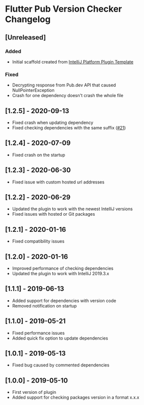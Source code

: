 <!-- Keep a Changelog guide -> https://keepachangelog.com -->

# Flutter Pub Version Checker Changelog

## [Unreleased]
### Added
- Initial scaffold created from [IntelliJ Platform Plugin Template](https://github.com/JetBrains/intellij-platform-plugin-template)

### Fixed
- Decrypting response from Pub.dev API that caused NullPointerException
- Crash for one dependency doesn't crash the whole file 

## [1.2.5] - 2020-09-13
- Fixed crash when updating dependency
- Fixed checking dependencies with the same suffix ([#21](https://github.com/pszklarska/FlutterPubVersionChecker/issues/21))
## [1.2.4] - 2020-07-09
- Fixed crash on the startup
## [1.2.3] - 2020-06-30
- Fixed issue with custom hosted url addresses
## [1.2.2] - 2020-06-29
- Updated the plugin to work with the newest IntelliJ versions
- Fixed issues with hosted or Git packages
## [1.2.1] - 2020-01-16
- Fixed compatibility issues
## [1.2.0] - 2020-01-16
- Improved performance of checking dependencies
- Updated the plugin to work with IntelliJ 2019.3.x
## [1.1.1] - 2019-06-13
- Added support for dependencies with version code
- Removed notification on startup
## [1.1.0] - 2019-05-21
- Fixed performance issues
- Added quick fix option to update dependencies
## [1.0.1] - 2019-05-13
- Fixed bug caused by commented dependencies</li>
## [1.0.0] - 2019-05-10
- First version of plugin</li>
- Added support for checking packages version in a format x.x.x</li></ul>